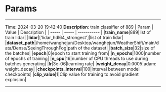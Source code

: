 # Params
********************************
Time: 2024-03-20 19:42:40
**Description**: train classifier of 889
| Param | Value | Description |
| ----- | ----- | ----------- |
|**train_name**|889|list of train lidar|
|**lidar**|['lidar_hdl64_strongest']|list of train lidar|
|**dataset_path**|/home/wanghejun/Desktop/wanghejun/WeatherShift/main/data/Dense/SeeingThroughFog|path of the dataset|
|**batch_size**|32|size of the batches|
|**epoch**|0|epoch to start training from|
|**n_epochs**|1000|number of epochs of training|
|**n_cpu**|16|number of CPU threads to use during batches generating|
|**lr**|3e-06|learning rate|
|**weight_decay**|0.0005|adam: weight_decay|
|**checkpoints_interval**|100|interval between model checkpoints|
|**clip_value**|1|Clip value for training to avoid gradient explosion|
********************************


